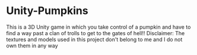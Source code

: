 # Unity-Pumpkins
This is a 3D Unity game in which you take control of a pumpkin and have to find a way past a clan of trolls to get to the gates of hell!!
Disclaimer: The textures and models used in this project don't belong to me and I do not own them in any way
